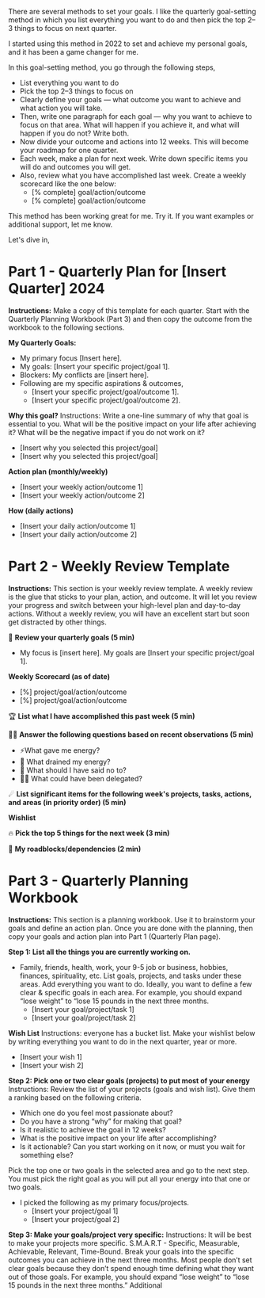 There are several methods to set your goals. I like the quarterly goal-setting method in which you list everything you want to do and then pick the top 2–3 things to focus on next quarter.

I started using this method in 2022 to set and achieve my personal goals, and it has been a game changer for me.

In this goal-setting method, you go through the following steps,

- List everything you want to do
- Pick the top 2–3 things to focus on
- Clearly define your goals — what outcome you want to achieve and what action you will take.
- Then, write one paragraph for each goal — why you want to achieve to focus on that area. What will happen if you achieve it, and what will happen if you do not? Write both.
- Now divide your outcome and actions into 12 weeks. This will become your roadmap for one quarter.
- Each week, make a plan for next week. Write down specific items you will do and outcomes you will get.
- Also, review what you have accomplished last week. Create a weekly scorecard like the one below:
  - [% complete] goal/action/outcome
  - [% complete] goal/action/outcome


This method has been working great for me. Try it. If you want examples or additional support, let me know.

Let's dive in,

# Part 1 - Quarterly Plan for [Insert Quarter] 2024
**Instructions:** Make a copy of this template for each quarter. Start with the Quarterly Planning Workbook (Part 3) and then copy the outcome from the workbook to the following sections.

**My Quarterly Goals:**
- My primary focus [Insert here].
- My goals: [Insert your specific project/goal 1].
- Blockers: My conflicts are [insert here].
- Following are my specific aspirations & outcomes,
  - [Insert your specific project/goal/outcome 1].
  - [Insert your specific project/goal/outcome 2].

**Why this goal?**
Instructions: Write a one-line summary of why that goal is essential to you. What will be the positive impact on your life after achieving it? What will be the negative impact if you do not work on it?
- [Insert why you selected this project/goal]
- [Insert why you selected this project/goal]

**Action plan (monthly/weekly)**
- [Insert your weekly action/outcome 1]
- [Insert your weekly action/outcome 2]

**How (daily actions)**
- [Insert your daily action/outcome 1]
- [Insert your daily action/outcome 2]

# Part 2 - Weekly Review Template
**Instructions:** This section is your weekly review template. A weekly review is the glue that sticks to your plan, action, and outcome. It will let you review your progress and switch between your high-level plan and day-to-day actions. Without a weekly review, you will have an excellent start but soon get distracted by other things.

🎯 **Review your quarterly goals (5 min)**
- My focus is [insert here]. My goals are [Insert your specific project/goal 1].

**Weekly Scorecard (as of date)**
- [%] project/goal/action/outcome
- [%] project/goal/action/outcome

🏆 **List what I have accomplished this past week (5 min)**

🧘‍♀️ **Answer the following questions based on recent observations (5 min)**
- ⚡What gave me energy?
- 🤯 What drained my energy?
- 🙅 What should I have said no to?
- 🧞‍♂️ What could have been delegated?

☄ **List significant items for the following week's projects, tasks, actions, and areas (in priority order) (5 min)**

**Wishlist**

🔥 **Pick the top 5 things for the next week (3 min)**

🚧 **My roadblocks/dependencies (2 min)**

# Part 3 - Quarterly Planning Workbook
**Instructions:** This section is a planning workbook. Use it to brainstorm your goals and define an action plan. Once you are done with the planning, then copy your goals and action plan into Part 1 (Quarterly Plan page).

**Step 1: List all the things you are currently working on.**
- Family, friends, health, work, your 9-5 job or business, hobbies, finances, spirituality, etc. List goals, projects, and tasks under these areas. Add everything you want to do. Ideally, you want to define a few clear & specific goals in each area. For example, you should expand “lose weight” to “lose 15 pounds in the next three months.
  - [Insert your goal/project/task 1]
  - [Insert your goal/project/task 2]

**Wish List**
Instructions: everyone has a bucket list. Make your wishlist below by writing everything you want to do in the next quarter, year or more. 
- [Insert your wish 1]
- [Insert your wish 2]

**Step 2: Pick one or two clear goals (projects) to put most of your energy**
Instructions: Review the list of your projects (goals and wish list). Give them a ranking based on the following criteria.
- Which one do you feel most passionate about?
- Do you have a strong “why” for making that goal?
- Is it realistic to achieve the goal in 12 weeks?
- What is the positive impact on your life after accomplishing?
- Is it actionable? Can you start working on it now, or must you wait for something else?

Pick the top one or two goals in the selected area and go to the next step. You must pick the right goal as you will put all your energy into that one or two goals.
- I picked the following as my primary focus/projects.
  - [Insert your project/goal 1]
  - [Insert your project/goal 2]

**Step 3: Make your goals/project very specific:**
Instructions: It will be best to make your projects more specific. S.M.A.R.T - Specific, Measurable, Achievable, Relevant, Time-Bound. Break your goals into the specific outcomes you can achieve in the next three months. Most people don’t set clear goals because they don’t spend enough time defining what they want out of those goals. For example, you should expand “lose weight” to “lose 15 pounds in the next three months.” Additional
